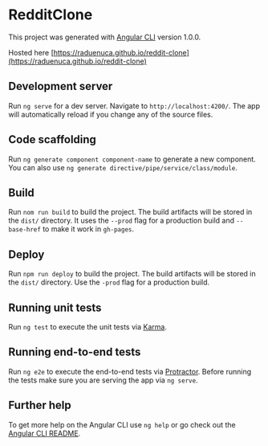# RedditClone

This project was generated with [Angular CLI](https://github.com/angular/angular-cli) version 1.0.0.

Hosted here [https://raduenuca.github.io/reddit-clone](https://raduenuca.github.io/reddit-clone)

## Development server

Run `ng serve` for a dev server. Navigate to `http://localhost:4200/`. The app will automatically reload if you change any of the source files.

## Code scaffolding

Run `ng generate component component-name` to generate a new component. You can also use `ng generate directive/pipe/service/class/module`.

## Build

Run `nom run build` to build the project. The build artifacts will be stored in the `dist/` directory. It uses the `--prod` flag for a production build and `--base-href` to make it work in `gh-pages`.

## Deploy

Run `npm run deploy` to build the project. The build artifacts will be stored in the `dist/` directory. Use the `-prod` flag for a production build.

## Running unit tests

Run `ng test` to execute the unit tests via [Karma](https://karma-runner.github.io).

## Running end-to-end tests

Run `ng e2e` to execute the end-to-end tests via [Protractor](http://www.protractortest.org/).
Before running the tests make sure you are serving the app via `ng serve`.

## Further help

To get more help on the Angular CLI use `ng help` or go check out the [Angular CLI README](https://github.com/angular/angular-cli/blob/master/README.md).
